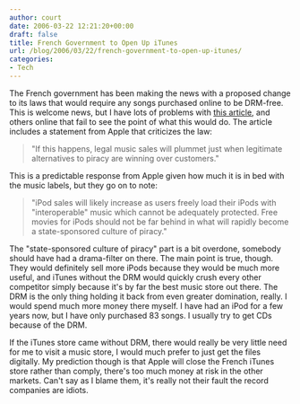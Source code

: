 ```yaml
---
author: court
date: 2006-03-22 12:21:20+00:00
draft: false
title: French Government to Open Up iTunes
url: /blog/2006/03/22/french-government-to-open-up-itunes/
categories:
- Tech
---
```


The French government has been making the news with a proposed change to its laws that would require any songs purchased online to be DRM-free.  This is welcome news, but I have lots of problems with [this article](http://news.bbc.co.uk/2/hi/technology/4833010.stm), and others online that fail to see the point of what this would do.  The article includes a statement from Apple that criticizes the law:


<blockquote>"If this happens, legal music sales will plummet just when legitimate alternatives to piracy are winning over customers."</blockquote>


This is a predictable response from Apple given how much it is in bed with the music labels, but they go on to note:


<blockquote>"iPod sales will likely increase as users freely load their iPods with "interoperable" music which cannot be adequately protected. Free movies for iPods should not be far behind in what will rapidly become a state-sponsored culture of piracy."</blockquote>


The "state-sponsored culture of piracy" part is a bit overdone, somebody should have had a drama-filter on there.  The main point is true, though.  They would definitely sell more iPods because they would be much more useful, and iTunes without the DRM would quickly crush every other competitor simply because it's by far the best music store out there.  The DRM is the only thing holding it back from even greater domination, really.  I would spend much more money there myself.  I have had an iPod for a few years now, but I have only purchased 83 songs.  I usually try to get CDs because of the DRM.

If the iTunes store came without DRM, there would really be very little need for me to visit a music store, I would much prefer to just get the files digitally.  My prediction though is that Apple will close the French iTunes store rather than comply, there's too much money at risk in the other markets.  Can't say as I blame them, it's really not their fault the record companies are idiots.
